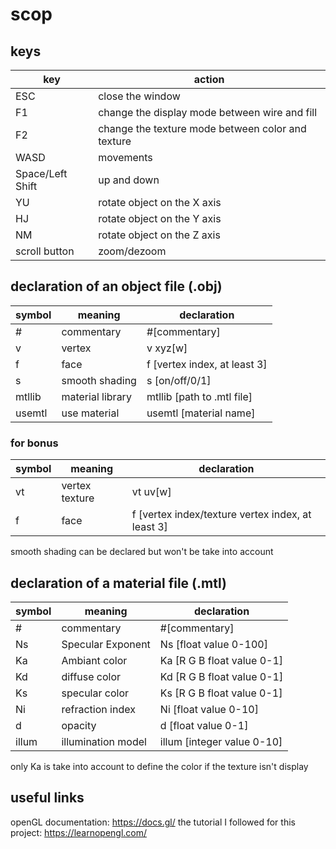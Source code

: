 # scop

## keys
| key | action |
| --- | ------ |
| ESC | close the window |
| F1 | change the display mode between wire and fill |
| F2 | change the texture mode between color and texture |
| WASD | movements |
| Space/Left Shift | up and down |
| YU | rotate object on the X axis |
| HJ | rotate object on the Y axis |
| NM | rotate object on the Z axis |
| scroll button | zoom/dezoom |

## declaration of an object file (.obj)
| symbol | meaning | declaration |
| ------ | ------- | ----------- |
| # | commentary | #[commentary] |
| v | vertex | v xyz[w] |
| f | face | f [vertex index, at least 3] |
| s | smooth shading | s [on/off/0/1]
| mtllib | material library | mtllib [path to .mtl file] |
| usemtl | use material | usemtl [material name] |

### for bonus
| symbol | meaning | declaration |
| ------ | ------- | ----------- |
| vt | vertex texture | vt uv[w] |
| f | face | f [vertex index/texture vertex index, at least 3] |

smooth shading can be declared but won't be take into account

## declaration of a material file (.mtl)
| symbol | meaning | declaration |
| ------ | ------- | ----------- |
| # | commentary | #[commentary] |
| Ns | Specular Exponent | Ns [float value 0-100] |
| Ka | Ambiant color | Ka [R G B float value 0-1]
| Kd | diffuse color | Kd [R G B float value 0-1]
| Ks | specular color | Ks [R G B float value 0-1]
| Ni | refraction index | Ni [float value 0-10] |
| d | opacity | d [float value 0-1] |
| illum | illumination model | illum [integer value 0-10]

only Ka is take into account to define the color if the texture isn't display

## useful links

openGL documentation: https://docs.gl/
the tutorial I followed for this project: https://learnopengl.com/